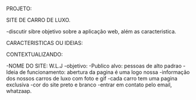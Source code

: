 PROJETO:

SITE DE CARRO DE LUXO.


-discutir sibre objetivo sobre a aplicação web, além as caracteristica.

CARACTERISTICAS OU IDEIAS:

CONTEXTUALIZANDO:

-NOME DO SITE: W.L.J
-objetivo:
-Publico alvo: pessoas de alto padrao
-Ideia de funcionamento: abertura da pagina é uma logo nossa
-informação dos nossos carros de luxo com foto e gif
-cada carro tem uma pagina exclusiva
-cor do site preto e branco
-entrar em contato pelo email, whatzaap.





